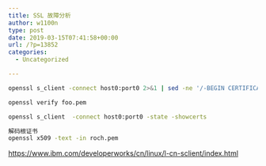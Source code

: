 ```yaml
---
title: SSL 故障分析
author: w1100n
type: post
date: 2019-03-15T07:41:58+00:00
url: /?p=13852
categories:
  - Uncategorized

---
```

```bash
openssl s_client -connect host0:port0 2>&1 | sed -ne '/-BEGIN CERTIFICATE-/,/-END CERTIFICATE-/p'

openssl verify foo.pem

openssl s_client  -connect host0:port0 -state -showcerts

解码根证书
openssl x509 -text -in roch.pem
```

https://www.ibm.com/developerworks/cn/linux/l-cn-sclient/index.html